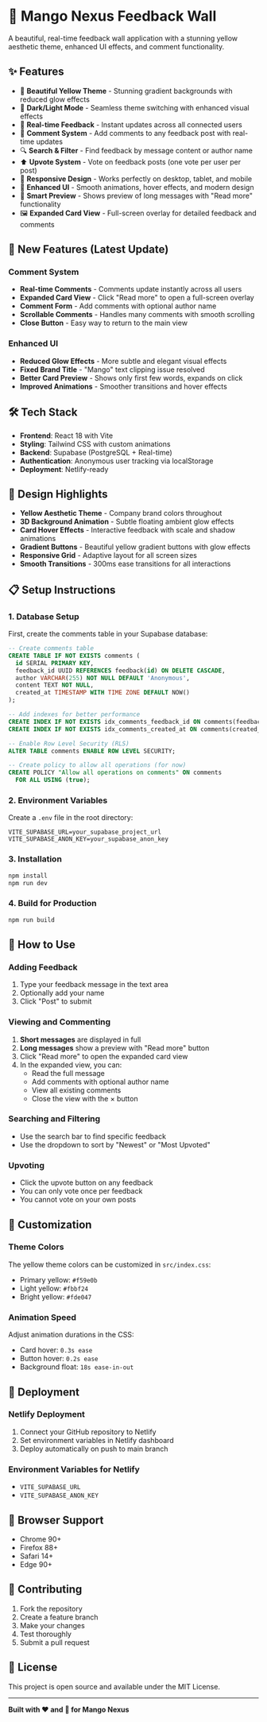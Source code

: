 # 🥭 Mango Nexus Feedback Wall

A beautiful, real-time feedback wall application with a stunning yellow aesthetic theme, enhanced UI effects, and comment functionality.

## ✨ Features

- 🌟 **Beautiful Yellow Theme** - Stunning gradient backgrounds with reduced glow effects
- 🌙 **Dark/Light Mode** - Seamless theme switching with enhanced visual effects
- 📝 **Real-time Feedback** - Instant updates across all connected users
- 💬 **Comment System** - Add comments to any feedback post with real-time updates
- 🔍 **Search & Filter** - Find feedback by message content or author name
- ⬆️ **Upvote System** - Vote on feedback posts (one vote per user per post)
- 📱 **Responsive Design** - Works perfectly on desktop, tablet, and mobile
- 🎨 **Enhanced UI** - Smooth animations, hover effects, and modern design
- 📖 **Smart Preview** - Shows preview of long messages with "Read more" functionality
- 🖼️ **Expanded Card View** - Full-screen overlay for detailed feedback and comments

## 🚀 New Features (Latest Update)

### Comment System
- **Real-time Comments** - Comments update instantly across all users
- **Expanded Card View** - Click "Read more" to open a full-screen overlay
- **Comment Form** - Add comments with optional author name
- **Scrollable Comments** - Handles many comments with smooth scrolling
- **Close Button** - Easy way to return to the main view

### Enhanced UI
- **Reduced Glow Effects** - More subtle and elegant visual effects
- **Fixed Brand Title** - "Mango" text clipping issue resolved
- **Better Card Preview** - Shows only first few words, expands on click
- **Improved Animations** - Smoother transitions and hover effects

## 🛠️ Tech Stack

- **Frontend**: React 18 with Vite
- **Styling**: Tailwind CSS with custom animations
- **Backend**: Supabase (PostgreSQL + Real-time)
- **Authentication**: Anonymous user tracking via localStorage
- **Deployment**: Netlify-ready

## 🎨 Design Highlights

- **Yellow Aesthetic Theme** - Company brand colors throughout
- **3D Background Animation** - Subtle floating ambient glow effects
- **Card Hover Effects** - Interactive feedback with scale and shadow animations
- **Gradient Buttons** - Beautiful yellow gradient buttons with glow effects
- **Responsive Grid** - Adaptive layout for all screen sizes
- **Smooth Transitions** - 300ms ease transitions for all interactions

## 📋 Setup Instructions

### 1. Database Setup

First, create the comments table in your Supabase database:

```sql
-- Create comments table
CREATE TABLE IF NOT EXISTS comments (
  id SERIAL PRIMARY KEY,
  feedback_id UUID REFERENCES feedback(id) ON DELETE CASCADE,
  author VARCHAR(255) NOT NULL DEFAULT 'Anonymous',
  content TEXT NOT NULL,
  created_at TIMESTAMP WITH TIME ZONE DEFAULT NOW()
);

-- Add indexes for better performance
CREATE INDEX IF NOT EXISTS idx_comments_feedback_id ON comments(feedback_id);
CREATE INDEX IF NOT EXISTS idx_comments_created_at ON comments(created_at);

-- Enable Row Level Security (RLS)
ALTER TABLE comments ENABLE ROW LEVEL SECURITY;

-- Create policy to allow all operations (for now)
CREATE POLICY "Allow all operations on comments" ON comments
  FOR ALL USING (true);
```

### 2. Environment Variables

Create a `.env` file in the root directory:

```env
VITE_SUPABASE_URL=your_supabase_project_url
VITE_SUPABASE_ANON_KEY=your_supabase_anon_key
```

### 3. Installation

```bash
npm install
npm run dev
```

### 4. Build for Production

```bash
npm run build
```

## 🎯 How to Use

### Adding Feedback
1. Type your feedback message in the text area
2. Optionally add your name
3. Click "Post" to submit

### Viewing and Commenting
1. **Short messages** are displayed in full
2. **Long messages** show a preview with "Read more" button
3. Click "Read more" to open the expanded card view
4. In the expanded view, you can:
   - Read the full message
   - Add comments with optional author name
   - View all existing comments
   - Close the view with the × button

### Searching and Filtering
- Use the search bar to find specific feedback
- Use the dropdown to sort by "Newest" or "Most Upvoted"

### Upvoting
- Click the upvote button on any feedback
- You can only vote once per feedback
- You cannot vote on your own posts

## 🔧 Customization

### Theme Colors
The yellow theme colors can be customized in `src/index.css`:
- Primary yellow: `#f59e0b`
- Light yellow: `#fbbf24`
- Bright yellow: `#fde047`

### Animation Speed
Adjust animation durations in the CSS:
- Card hover: `0.3s ease`
- Button hover: `0.2s ease`
- Background float: `18s ease-in-out`

## 🚀 Deployment

### Netlify Deployment
1. Connect your GitHub repository to Netlify
2. Set environment variables in Netlify dashboard
3. Deploy automatically on push to main branch

### Environment Variables for Netlify
- `VITE_SUPABASE_URL`
- `VITE_SUPABASE_ANON_KEY`

## 📱 Browser Support

- Chrome 90+
- Firefox 88+
- Safari 14+
- Edge 90+

## 🤝 Contributing

1. Fork the repository
2. Create a feature branch
3. Make your changes
4. Test thoroughly
5. Submit a pull request

## 📄 License

This project is open source and available under the MIT License.

---

**Built with ❤️ and 🥭 for Mango Nexus**